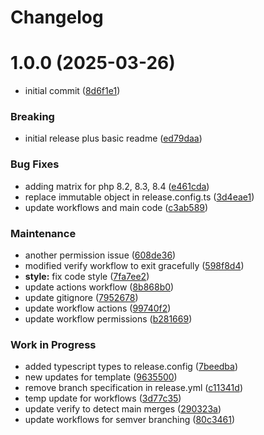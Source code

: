 # Changelog

# 1.0.0 (2025-03-26)


* initial commit ([8d6f1e1](https://github.com/daisorg/dais-app-starter-kit/commit/8d6f1e1bbf0d13a7c4d353d3eef2e00996d86baf))


### Breaking

* initial release plus basic readme ([ed79daa](https://github.com/daisorg/dais-app-starter-kit/commit/ed79daa9d00941f41ddd480f365b72195a8e427d))


### Bug Fixes

* adding matrix for php 8.2, 8.3, 8.4 ([e461cda](https://github.com/daisorg/dais-app-starter-kit/commit/e461cda39ccce6abd2bdb3d1a75ddf4eb641a2dd))
* replace immutable object in release.config.ts ([3d4eae1](https://github.com/daisorg/dais-app-starter-kit/commit/3d4eae112ae563e8b9d0b605b8fe08e52df13f4a))
* update workflows and main code ([c3ab589](https://github.com/daisorg/dais-app-starter-kit/commit/c3ab5897977658395ddbce28500e6b5c3e356994))


### Maintenance

* another permission issue ([608de36](https://github.com/daisorg/dais-app-starter-kit/commit/608de3610676e2b935cf17b610d8bd8500db9f9e))
* modified verify workflow to exit gracefully ([598f8d4](https://github.com/daisorg/dais-app-starter-kit/commit/598f8d4ce5640d4bbd8d65110d842ce1606df37d))
* **style:** fix code style ([7fa7ee2](https://github.com/daisorg/dais-app-starter-kit/commit/7fa7ee282c866f0fde636ca7e72084bd56270c82))
* update actions workflow ([8b868b0](https://github.com/daisorg/dais-app-starter-kit/commit/8b868b09c9fe8670c70129927d90671e81471e4c))
* update gitignore ([7952678](https://github.com/daisorg/dais-app-starter-kit/commit/7952678c9990f203495e02bdbff1d55ea6b76b38))
* update workflow actions ([99740f2](https://github.com/daisorg/dais-app-starter-kit/commit/99740f2747bb2f4e499e2d5b8746264bb906d9e1))
* update workflow permissions ([b281669](https://github.com/daisorg/dais-app-starter-kit/commit/b281669710a45179557dc1a743c0acf82af9b852))


### Work in Progress

* added typescript types to release.config ([7beedba](https://github.com/daisorg/dais-app-starter-kit/commit/7beedba819be8d90cc3cab9ac4cfe84f3937829a))
* new updates for template ([9635500](https://github.com/daisorg/dais-app-starter-kit/commit/9635500a2ae90279b1fd2f70ebbcfc762fa1c08d))
* remove branch specification in release.yml ([c11341d](https://github.com/daisorg/dais-app-starter-kit/commit/c11341de1826f6e9a8dd7f8be0bdcb97b80f787a))
* temp update for workflows ([3d77c35](https://github.com/daisorg/dais-app-starter-kit/commit/3d77c3547eb7fc476d530e764226dea954982995))
* update verify to detect main merges ([290323a](https://github.com/daisorg/dais-app-starter-kit/commit/290323ab66274e84e4400bf24424aaf56effcef3))
* update workflows for semver branching ([80c3461](https://github.com/daisorg/dais-app-starter-kit/commit/80c3461063966c6e62b3575dfc3a180f6f2203f0))
